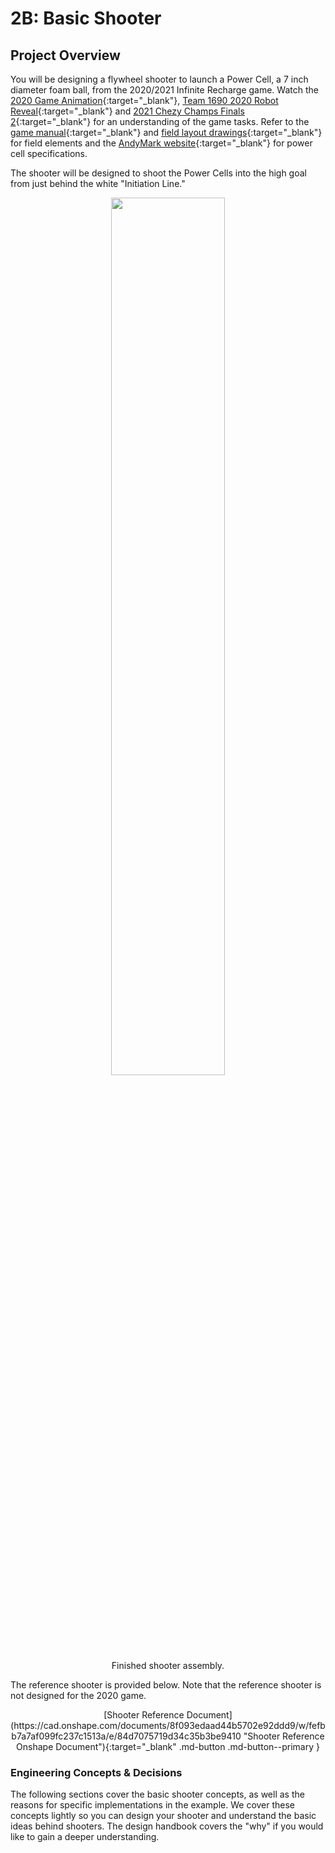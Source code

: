 # 2B: Basic Shooter

## Project Overview

You will be designing a flywheel shooter to launch a Power Cell, a 7 inch diameter foam ball, from the 2020/2021 Infinite Recharge game. Watch the [2020 Game Animation](https://www.youtube.com/watch?v=gmiYWTmFRVE "2020 Game Animation Video"){:target="_blank"}, [Team 1690 2020 Robot Reveal](https://www.youtube.com/watch?v=7EPv0gfnSEw "1690 2020 Robot Reveal"){:target="_blank"} and [2021 Chezy Champs Finals 2](https://www.youtube.com/watch?v=kBWlbf5j5SI "2021 Chezy CHamps Finals 2 Video"){:target="_blank"} for an understanding of the game tasks. Refer to the [game manual](https://firstfrc.blob.core.windows.net/frc2020/Manual/2020FRCGameSeasonManual.pdf "2020 Game Manual PDF"){:target="_blank"} and [field layout drawings](https://firstfrc.blob.core.windows.net/frc2020/PlayingField/LayoutandMarkingDiagram.pdf "2020 Field Layout Drawings"){:target="_blank"} for field elements and the [AndyMark website](https://www.andymark.com/products/7-in-diameter-foam-ball "Power Cell Product Page"){:target="_blank"} for power cell specifications.

The shooter will be designed to shoot the Power Cells into the high goal from just behind the white "Initiation Line."

<center><img src="\img\learning-course\stage2-shooter\Shooter Assembly.webp" style="width:60%"></center>
<center><figcaption>Finished shooter assembly.</figcaption></center>

The reference shooter is provided below. Note that the reference shooter is not designed for the 2020 game. 

<center>[Shooter Reference Document](https://cad.onshape.com/documents/8f093edaad44b5702e92ddd9/w/fefbb7a7af099fc237c1513a/e/84d7075719d34c35b3be9410 "Shooter Reference Onshape Document"){:target="_blank" .md-button .md-button--primary }</center>

### Engineering Concepts & Decisions

The following sections cover the basic shooter concepts, as well as the reasons for specific implementations in the example. We cover these concepts lightly so you can design your shooter and understand the basic ideas behind shooters. The design handbook covers the "why" if you would like to gain a deeper understanding.